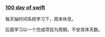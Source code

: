 ### [100 day of swift](https://www.hackingwithswift.com/100)

每天抽时间系统学习下，周末休息。

后面学习以一个完成项目为周期，不安具体天数。